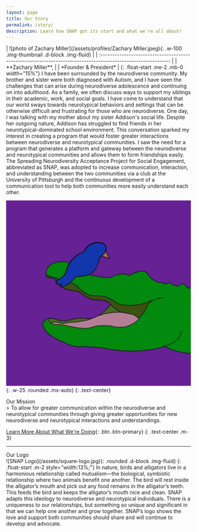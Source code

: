 ```yaml
---
layout: page
title: Our Story
permalink: /story/
description: Learn how SNAP got its start and what we're all about!
---
```

<section id="zach-story" markdown="1" class="mb-2">

<div class="card">
  <div class="card-body" markdown="1">
| ![photo of Zachary Miller](/assets/profiles/Zachary Miller.jpeg){: .w-100 .img-thumbnail .d-block .img-fluid} |
| :-----------------------------------------------------------------------------------------------------------: |
|                                              **Zachary Miller**,                                              |
|                                             *Founder & President*                                             |
{: .float-start .me-2 .mb-0 width="15%"}
I have been surrounded by the neurodiverse community. My brother and sister were both diagnosed with Autism, and I have seen the challenges that can arise during neurodiverse adolescence and continuing on into adulthood. As a family, we often discuss ways to support my siblings in their academic, work, and social goals. I have come to understand that our world sways towards neurotypical behaviors and settings that can be otherwise difficult and frustrating for those who are neurodiverse. One day, I was talking with my mother about my sister Addison's social life. Despite her outgoing nature, Addison has struggled to find friends in her neurotypical-dominated school environment. This conversation sparked my interest in creating a program that would foster greater interactions between neurodiverse and neurotypical communities. I saw the need for a program that generates a platform and gateway between the neurodiverse and neurotypical communities and allows them to form friendships easily. The Spreading Neurodiversity Acceptance Project for Social Engagement, abbreviated as SNAP, was adopted to increase communication, interaction, and understanding between the two communities via a club at the University of Pittsburgh and the continuous development of a communication tool to help both communities more easily understand each other.
  </div>
</div>



</section>

![SNAP Logo](/assets/square-logo.jpg){: .w-25 .rounded .mx-auto}
{: .text-center}

<div class="card">
  <div class="card-header h5">Our Mission</div>
  <div class="card-body">
  <div markdown="1">
> To allow for greater communication within the neurodiverse and neurotypical communities through giving greater opportunities for new neurodiverse and neurotypical interactions and understandings.
  </div>
  </div>
</div>
    

[Learn More About What We're Doing](/projects/){: .btn .btn-primary}
{: .text-center .m-3}

---

<div class="card">
  <div class="card-header h5">Our Logo</div>
  <div class="card-body" markdown="1">
![SNAP Logo](/assets/square-logo.jpg){: .rounded .d-block .img-fluid}
{: .float-start .m-2 style="width:13%;"}
In nature, birds and alligators live in a harmonious relationship called mutualism—the biological, symbiotic relationship where two animals benefit one another. The bird will rest inside the alligator’s mouth and pick out any food remains in the alligator’s teeth. This feeds the bird and keeps the alligator’s mouth nice and clean. SNAP adapts this ideology to neurodiverse and neurotypical individuals. There is a uniqueness to our relationships, but something so unique and significant in that we can help one another and grow together. SNAP’s logo shows the love and support both communities should share and will continue to develop and advocate.
  </div>
</div>
